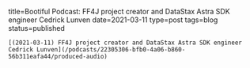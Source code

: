 
title=Bootiful Podcast: FF4J project creator and DataStax Astra SDK engineer Cedrick Lunven
date=2021-03-11
type=post
tags=blog
status=published
~~~~~~
[(2021-03-11) FF4J project creator and DataStax Astra SDK engineer Cedrick Lunven](/podcasts/22305306-bfb0-4a06-b860-56b311eafa44/produced-audio) 
            